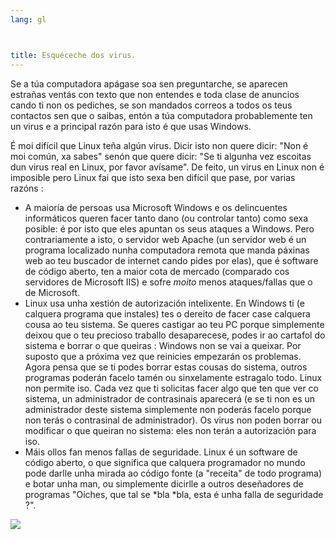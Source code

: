 ```yaml
---
lang: gl



title: Esquéceche dos virus.
---
```


Se a túa computadora apágase soa sen preguntarche, se aparecen estrañas ventás con texto que non entendes e toda clase de anuncios  cando ti non os pediches, se  son mandados correos a todos os teus contactos sen que o saibas, entón a túa computadora probablemente ten un virus e a principal razón para isto é que usas Windows.

É moi difícil que Linux teña algún virus. Dicir isto non quere dicir: "Non é moi común, xa sabes" senón que quere dicir: "Se ti algunha vez escoitas dun virus real en Linux, por favor avísame". De feito, un virus en Linux non é imposible pero Linux fai que isto sexa ben difícil que pase, por varias razóns :

<ul>

<li>A maioría de persoas usa Microsoft Windows e os delincuentes informáticos queren facer tanto dano (ou controlar tanto) como sexa posible: é por isto que eles apuntan os seus ataques a Windows. Pero contrariamente a isto, o servidor web Apache (un servidor web é un programa localizado nunha computadora remota que manda páxinas web ao teu buscador de internet cando pides por elas), que é software de código aberto, ten a maior cota de mercado (comparado cos servidores de Microsoft IIS) e sofre <i>moito</i> menos ataques/fallas que o de Microsoft.</li>

<li>Linux usa unha xestión de autorización intelixente. En Windows ti (e calquera programa que instales) tes o dereito de facer case calquera cousa ao teu sistema. Se queres castigar ao teu PC porque simplemente deixou que o teu precioso traballo desaparecese, podes ir ao cartafol do sistema e borrar o que queiras : Windows non se vai a queixar. Por suposto que a próxima vez que reinicies empezarán os problemas. Agora pensa que se ti podes borrar estas cousas do sistema, outros programas poderán facelo tamén ou sinxelamente estragalo todo. Linux non permite iso. Cada vez que ti solicitas facer algo que ten que ver co sistema, un administrador de contrasinais aparecerá (e se ti non es un administrador deste sistema simplemente non poderás facelo porque non terás o contrasinal de administrador). Os virus non poden borrar ou modificar o que queiran no sistema: eles non terán a autorización para iso.</li>

<li>Máis ollos fan menos fallas de seguridade. Linux é un software de código aberto, o que significa que calquera programador no mundo pode darlle unha mirada ao código fonte (a "receita" de todo programa) e botar unha man, ou simplemente dicirlle a outros deseñadores de programas "Oíches, que tal se *bla *bla, esta é unha falla de seguridade ?".</li>

</ul>


<img src="Images/viruses_thumb.png" />




